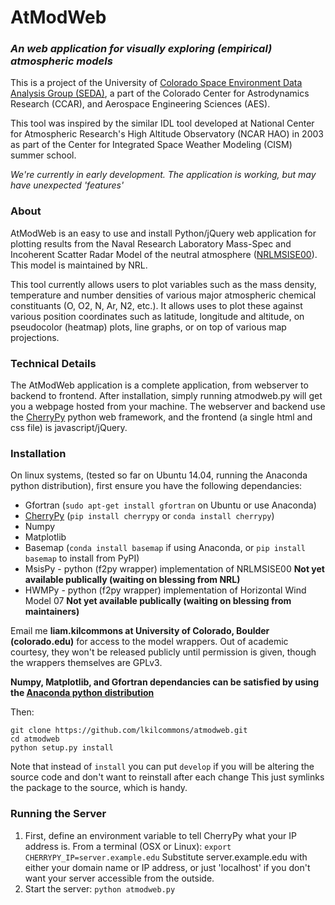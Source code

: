 # AtModWeb
### _An web application for visually exploring (empirical) atmospheric models_
This is a project of the University of [Colorado Space Environment Data Analysis Group (SEDA)](http://www.ccar.int.colorado.edu/seda), a part of the Colorado Center for Astrodynamics Research (CCAR), and Aerospace Engineering Sciences (AES).

This tool was inspired by the similar IDL tool developed at National Center for Atmospheric Research's High Altitude Observatory (NCAR HAO) in 2003 as part of the Center for Integrated Space Weather Modeling (CISM) summer school.

_We're currently in early development. The application is working, but may have unexpected 'features'_

### About 

AtModWeb is an easy to use and install Python/jQuery web application for plotting results from the Naval Research Laboratory Mass-Spec and Incoherent Scatter Radar Model of the neutral atmosphere ([NRLMSISE00](http://www.nrl.navy.mil/research/nrl-review/2003/atmospheric-science/picone/)). This model is maintained by NRL.

This tool currently allows users to plot variables such as the mass density, temperature and number densities of various major atmospheric chemical constituants (O, O2, N, Ar, N2, etc.). It allows uses to plot these against various position coordinates such as latitude, longitude and altitude, on pseudocolor (heatmap) plots, line graphs, or on top of various map projections. 

### Technical Details
The AtModWeb application is a complete application, from webserver to backend to frontend. After installation, simply running atmodweb.py will get you a webpage hosted from your machine. The webserver and backend use the [CherryPy](http://www.cherrypy.org/) python web framework, and the frontend (a single html and css file) is javascript/jQuery.

### Installation

On linux systems, (tested so far on Ubuntu 14.04, running the Anaconda python distribution), first ensure you have the following dependancies:
* Gfortran (`sudo apt-get install gfortran` on Ubuntu or use Anaconda) 
* [CherryPy](http://www.cherrypy.org/) (`pip install cherrypy` or `conda install cherrypy`)
* Numpy
* Matplotlib 
* Basemap (`conda install basemap` if using Anaconda, or `pip install basemap` to install from PyPI)
* MsisPy - python (f2py wrapper) implementation of NRLMSISE00 __Not yet available publically (waiting on blessing from NRL)__
* HWMPy - python (f2py wrapper) implementation of Horizontal Wind Model 07 __Not yet available publically (waiting on blessing from maintainers)__

Email me __liam.kilcommons at University of Colorado, Boulder (colorado.edu)__ for access to the model wrappers. Out of academic courtesy, they won't be released publicly until permission is given, though the wrappers themselves are GPLv3.

**Numpy, Matplotlib, and Gfortran dependancies can be satisfied by using the [Anaconda python distribution](http://continuum.io/downloads)**

Then:
```{sh}
git clone https://github.com/lkilcommons/atmodweb.git
cd atmodweb
python setup.py install 
```

Note that instead of `install` you can put `develop` if you will be altering the source code and don't want to reinstall after each change
This just symlinks the package to the source, which is handy.

### Running the Server
1. First, define an environment variable to tell CherryPy what your IP address is.
From a terminal (OSX or Linux):
`export CHERRYPY_IP=server.example.edu` 
Substitute server.example.edu with either your domain name or IP address, or just 'localhost' if you don't want your server 
accessible from the outside.
2. Start the server: `python atmodweb.py`
